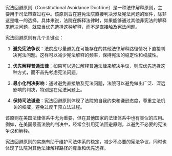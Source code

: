 宪法回避原则（Constitutional Avoidance Doctrine）是一种法律解释原则，主要用于司法审查过程中。该原则旨在避免法院直接判决涉及宪法问题的案件，除非这是唯一的选择。具体来说，法院在解释法律时，如果能够通过其他非宪法的解释来解决问题，就应当优先选择这种解释，而不是直接触及宪法问题。

宪法回避原则有几个关键点：

1. **避免宪法争议**：法院应尽量避免在可能存在的其他法律解释路径情况下直接判决宪法问题。这样可以减少宪法解释的频率，保持宪法的稳定性和权威性。

2. **优先解释普通法律**：如果可以通过解释普通法律来解决争议，则应优先选择这种方式，而不首先考虑宪法问题。

3. **最小化判决影响**：通过避免直接触及宪法问题，法院可以避免做出广泛、深远影响的判决，特别是在宪法问题上。

4. **保持司法谦逊**：宪法回避原则体现了法院的自我约束和谦逊态度，尊重立法机关的权威，避免过度干预立法过程。

该原则在美国法律体系中尤为重要，但在其他国家的法律体系中也有类似的应用。例如，在美国最高法院的判决中，经常会引用宪法回避原则，以避免不必要的宪法争议和解释。

宪法回避原则的实施有助于维护司法体系的稳定，减少不必要的宪法争议，同时也体现了法院对其他法律解释路径的尊重和优先选择。